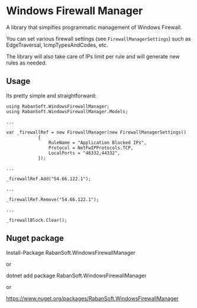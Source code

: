 # Windows Firewall Manager
A library that simpifies programmatic management of Windows Firewall.

You can set various firewall settings (see <code>FirewallManagerSettings</code>) such as EdgeTraversal, IcmpTypesAndCodes, etc.

The library will also take care of IPs limit per rule and will generate new rules as needed.

## Usage

Its pretty simple and straightforward:

```
using RabanSoft.WindowsFirewallManager;
using RabanSoft.WindowsFirewallManager.Models;

...

var _firewallRef = new FirewallManager(new FirewallManagerSettings()
            {
                RuleName = "Application Blocked IPs",
                Protocol = NetFwIPProtocols.TCP,
                LocalPorts = "46332,44332",
            });

...

_firewallRef.Add("54.66.122.1");

...

_firewallRef.Remove("54.66.122.1");

...

_firewallBlock.Clear();
```

## Nuget package
Install-Package RabanSoft.WindowsFirewallManager

or

dotnet add package RabanSoft.WindowsFirewallManager

or

https://www.nuget.org/packages/RabanSoft.WindowsFirewallManager
